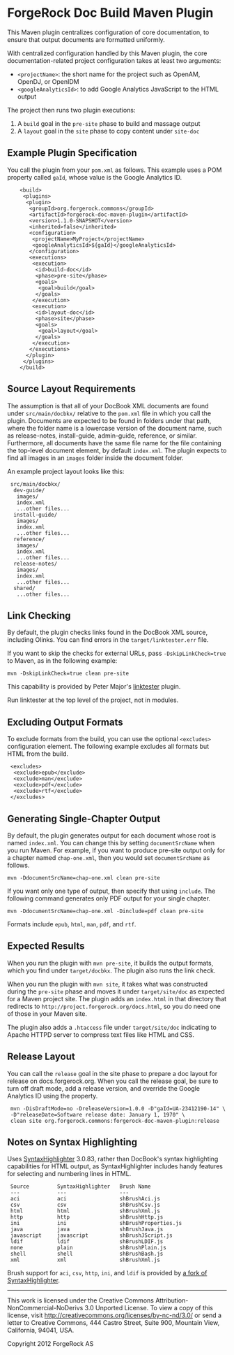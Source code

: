 # ForgeRock Doc Build Maven Plugin

This Maven plugin centralizes configuration of core documentation, to ensure
that output documents are formatted uniformly.

With centralized configuration handled by this Maven plugin, the core
documentation-related project configuration takes at least two arguments:

*   `<projectName>`: the short name for the project such as OpenAM, OpenDJ,
    or OpenIDM
*   `<googleAnalyticsId>`: to add Google Analytics JavaScript to the HTML
    output

The project then runs two plugin executions:

1.  A `build` goal in the `pre-site` phase to build and massage output
2.  A `layout` goal in the `site` phase to copy content under
    `site-doc`

## Example Plugin Specification

You call the plugin from your `pom.xml` as follows. This example uses a
POM property called `gaId`, whose value is the Google Analytics ID.

		<build>
		 <plugins>
		  <plugin>
		   <groupId>org.forgerock.commons</groupId>
		   <artifactId>forgerock-doc-maven-plugin</artifactId>
		   <version>1.1.0-SNAPSHOT</version>
		   <inherited>false</inherited>
		   <configuration>
		    <projectName>MyProject</projectName>
		    <googleAnalyticsId>${gaId}</googleAnalyticsId>
		   </configuration>
		   <executions>
		    <execution>
		     <id>build-doc</id>
		     <phase>pre-site</phase>
		     <goals>
		      <goal>build</goal>
		     </goals>
		    </execution>
		    <execution>
		     <id>layout-doc</id>
		     <phase>site</phase>
		     <goals>
		      <goal>layout</goal>
		     </goals>
		    </execution>
		   </executions>
		  </plugin>
		 </plugins>
		</build>

## Source Layout Requirements

The assumption is that all of your DocBook XML documents are found under
`src/main/docbkx/` relative to the `pom.xml` file in which you call the
plugin. Documents are expected to be found in folders under that path, where
the folder name is a lowercase version of the document name, such as
release-notes, install-guide, admin-guide, reference, or similar. Furthermore,
all documents have the same file name for the file containing the top-level
document element, by default `index.xml`. The plugin expects to find all
images in an `images` folder inside the document folder.

An example project layout looks like this:

     src/main/docbkx/
      dev-guide/
       images/
       index.xml
       ...other files...
      install-guide/
       images/
       index.xml
       ...other files...
      reference/
       images/
       index.xml
       ...other files...
      release-notes/
       images/
       index.xml
       ...other files...
      shared/
       ...other files...

## Link Checking

By default, the plugin checks links found in the DocBook XML source, including
Olinks. You can find errors in the `target/linktester.err` file.

If you want to skip the checks for external URLs, pass `-DskipLinkCheck=true`
to Maven, as in the following example:

    mvn -DskipLinkCheck=true clean pre-site

This capability is provided by Peter Major's
[linktester](https://github.com/aldaris/docbook-linktester) plugin.

Run linktester at the top level of the project, not in modules. 

## Excluding Output Formats

To exclude formats from the build, you can use the optional
`<excludes>` configuration element. The following example
excludes all formats but HTML from the build.

     <excludes>
      <exclude>epub</exclude>
      <exclude>man</exclude>
      <exclude>pdf</exclude>
      <exclude>rtf</exclude>
     </excludes>

## Generating Single-Chapter Output

By default, the plugin generates output for each document whose root is named
`index.xml`. You can change this by setting `documentSrcName` when you run
Maven. For example, if you want to produce pre-site output only for a chapter
named `chap-one.xml`, then you would set `documentSrcName` as follows.

    mvn -DdocumentSrcName=chap-one.xml clean pre-site

If you want only one type of output, then specify that using `include`.
The following command generates only PDF output for your single chapter.

    mvn -DdocumentSrcName=chap-one.xml -Dinclude=pdf clean pre-site

Formats include `epub`, `html`, `man`, `pdf`, and `rtf`.

## Expected Results

When you run the plugin with `mvn pre-site`, it builds the output formats,
which you find under `target/docbkx`. The plugin also runs the link check.

When you run the plugin with `mvn site`, it takes what was constructed during
the `pre-site` phase and moves it under `target/site/doc` as expected for a
Maven project site. The plugin adds an `index.html` in that directory that
redirects to `http://project.forgerock.org/docs.html`, so you do need one of
those in your Maven site.

The plugin also adds a `.htaccess` file under `target/site/doc` indicating to
Apache HTTPD server to compress text files like HTML and CSS.

## Release Layout

You can call the `release` goal in the site phase to prepare a doc layout
for release on docs.forgerock.org. When you call the release goal, be sure to
turn off draft mode, add a release version, and override the Google Analytics
ID using the property.

     mvn -DisDraftMode=no -DreleaseVersion=1.0.0 -D"gaId=UA-23412190-14" \
     -D"releaseDate=Software release date: January 1, 1970" \
     clean site org.forgerock.commons:forgerock-doc-maven-plugin:release

## Notes on Syntax Highlighting

Uses [SyntaxHighlighter](http://alexgorbatchev.com/SyntaxHighlighter/) 3.0.83,
rather than DocBook's syntax highlighting capabilities for HTML output, as
SyntaxHighlighter includes handy features for selecting and numbering lines
in HTML.

	 Source			SyntaxHighlighter	Brush Name
	 ---			---					---
	 aci			aci					shBrushAci.js
	 csv			csv					shBrushCsv.js
	 html			html				shBrushXml.js
	 http			http				shBrushHttp.js
	 ini			ini					shBrushProperties.js
	 java			java				shBrushJava.js
	 javascript		javascript			shBrushJScript.js
	 ldif			ldif				shBrushLDIF.js
	 none			plain				shBrushPlain.js
	 shell			shell				shBrushBash.js
	 xml			xml					shBrushXml.js

Brush support for `aci`, `csv`, `http`, `ini`, and `ldif` is provided by
[a fork of SyntaxHighlighter](https://github.com/markcraig/SyntaxHighlighter).

* * *
This work is licensed under the Creative Commons
Attribution-NonCommercial-NoDerivs 3.0 Unported License.
To view a copy of this license, visit
<http://creativecommons.org/licenses/by-nc-nd/3.0/>
or send a letter to Creative Commons, 444 Castro Street,
Suite 900, Mountain View, California, 94041, USA.

Copyright 2012 ForgeRock AS
